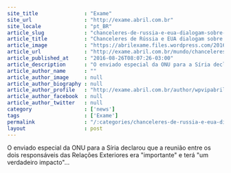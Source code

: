 ```yaml
---
site_title               : "Exame"
site_url                 : "http://exame.abril.com.br"
site_locale              : "pt_BR"
article_slug             : "chanceleres-de-russia-e-eua-dialogam-sobre-siria"
article_title            : "Chanceleres de Rússia e EUA dialogam sobre Síria"
article_image            : "https://abrilexame.files.wordpress.com/2016/09/size_960_16_9_kerry2.jpg?quality=70&strip=all&w=960"
article_url              : "http://exame.abril.com.br/mundo/chanceleres-de-russia-e-eua-dialogam-sobre-siria/"
article_published_at     : "2016-08-26T08:07:26-03:00"
article_description      : "O enviado especial da ONU para a Síria declarou que a reunião entre os dois responsáveis das Relações Exteriores era 'importante' e terá 'um verdadeiro impacto'..."
article_author_name      : ""
article_author_image     : null
article_author_biography : null
article_author_profile   : "http://exame.abril.com.br/author/wpvipabril/"
article_author_facebook  : null
article_author_twitter   : null
category                 : ['news']
tags                     : ['Exame']
permalink                : "/:categories/chanceleres-de-russia-e-eua-dialogam-sobre-siria/"
layout                   : post
---
```


O enviado especial da ONU para a Síria declarou que a reunião entre os dois responsáveis das Relações Exteriores era "importante" e terá "um verdadeiro impacto"...
